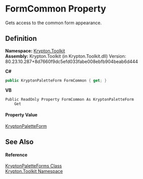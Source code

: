 # FormCommon Property


Gets access to the common form appearance.



## Definition
**Namespace:** <a href="79d2eac2-21f4-54ff-7552-b20c33c30600.md">Krypton.Toolkit</a>  
**Assembly:** Krypton.Toolkit (in Krypton.Toolkit.dll) Version: 80.23.10.287+8d7660f9dc5efd033fabe008ebfb904beab6d444

**C#**
``` C#
public KryptonPaletteForm FormCommon { get; }
```
**VB**
``` VB
Public ReadOnly Property FormCommon As KryptonPaletteForm
	Get
```



#### Property Value
<a href="072c2d08-92ec-1f96-694b-4a376f1fa9b7.md">KryptonPaletteForm</a>

## See Also


#### Reference
<a href="bb797134-6f9e-7e2e-6109-251a4cdec964.md">KryptonPaletteForms Class</a>  
<a href="79d2eac2-21f4-54ff-7552-b20c33c30600.md">Krypton.Toolkit Namespace</a>  
